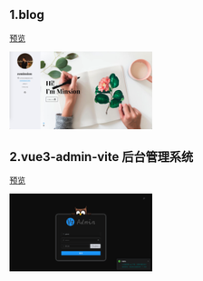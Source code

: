 ## 1.blog

[预览](https://minsion.github.io/me/)

<img src="./images/me.png" width="50%" />

## 2.vue3-admin-vite 后台管理系统

[预览](https://minsion.github.io/vue3-admin-vite/#/login)

<img src="./images/vue3-admin-vite.png" width="50%" />
